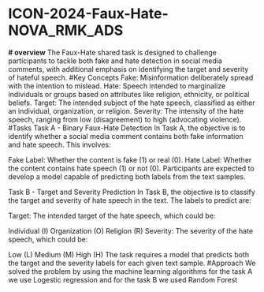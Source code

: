 # ICON-2024-Faux-Hate-NOVA_RMK_ADS
**# overview**
The Faux-Hate shared task is designed to challenge participants to tackle both fake and hate detection in social media comments, with additional emphasis on identifying the target and severity of hateful speech.
#Key Concepts
Fake: Misinformation deliberately spread with the intention to mislead.
Hate: Speech intended to marginalize individuals or groups based on attributes like religion, ethnicity, or political beliefs.
Target: The intended subject of the hate speech, classified as either an individual, organization, or religion.
Severity: The intensity of the hate speech, ranging from low (disagreement) to high (advocating violence).
#Tasks
Task A - Binary Faux-Hate Detection
In Task A, the objective is to identify whether a social media comment contains both fake information and hate speech. This involves:

Fake Label: Whether the content is fake (1) or real (0).
Hate Label: Whether the content contains hate speech (1) or not (0).
Participants are expected to develop a model capable of predicting both labels from the text samples.

Task B - Target and Severity Prediction
In Task B, the objective is to classify the target and severity of hate speech in the text. The labels to predict are:

Target: The intended target of the hate speech, which could be:

Individual (I)
Organization (O)
Religion (R)
Severity: The severity of the hate speech, which could be:

Low (L)
Medium (M)
High (H)
The task requires a model that predicts both the target and the severity labels for each given text sample.
#Approach
We solved the problem by using the machine learning algorithms for the task A we use Logestic regression and for the task B we used Random Forest

